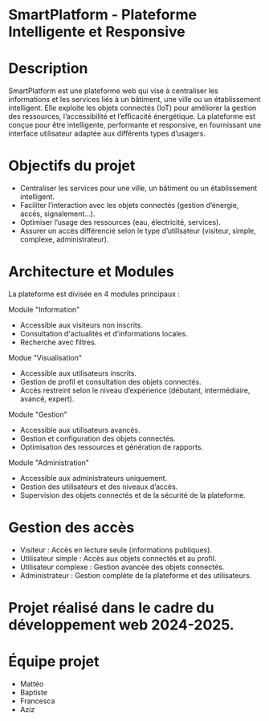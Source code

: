 # SmartPlatform - Plateforme Intelligente et Responsive

# Description
SmartPlatform est une plateforme web qui vise à centraliser les informations et les services liés à un bâtiment, une ville ou un établissement intelligent. Elle exploite les objets connectés (IoT) pour améliorer la gestion des ressources, l’accessibilité et l’efficacité énergétique.
La plateforme est conçue pour être intelligente, performante et responsive, en fournissant une interface utilisateur adaptée aux différents types d’usagers.

# Objectifs du projet
- Centraliser les services pour une ville, un bâtiment ou un établissement intelligent.
- Faciliter l’interaction avec les objets connectés (gestion d’énergie, accès, signalement…).
- Optimiser l’usage des ressources (eau, électricité, services).
- Assurer un accès différencié selon le type d’utilisateur (visiteur, simple, complexe, administrateur).

# Architecture et Modules
La plateforme est divisée en 4 modules principaux :

Module "Information"
- Accessible aux visiteurs non inscrits.
- Consultation d'actualités et d’informations locales.
- Recherche avec filtres.

Modue "Visualisation"
- Accessible aux utilisateurs inscrits.
- Gestion de profil et consultation des objets connectés.
- Accès restreint selon le niveau d’expérience (débutant, intermédiaire, avancé, expert).

Module "Gestion"
- Accessible aux utilisateurs avancés.
- Gestion et configuration des objets connectés.
- Optimisation des ressources et génération de rapports.

Module "Administration"
- Accessible aux administrateurs uniquement.
- Gestion des utilisateurs et des niveaux d’accès.
- Supervision des objets connectés et de la sécurité de la plateforme.

# Gestion des accès
- Visiteur : Accès en lecture seule (informations publiques).
- Utilisateur simple : Accès aux objets connectés et au profil.
- Utilisateur complexe : Gestion avancée des objets connectés.
- Administrateur : Gestion complète de la plateforme et des utilisateurs.

# Projet réalisé dans le cadre du développement web 2024-2025.

# Équipe projet 
- Mattéo
- Baptiste
- Francesca
- Aziz
